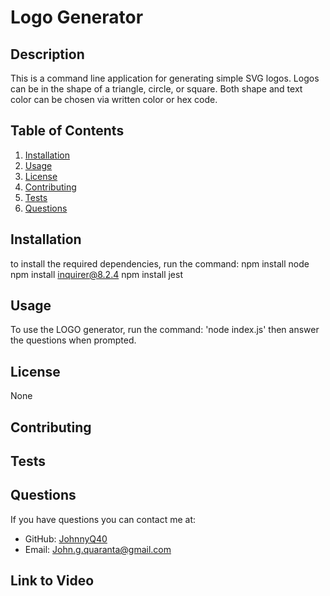 # Logo Generator

## Description

This is a command line application for generating simple SVG logos. Logos can be in the shape of a triangle, circle, or square. Both shape and text color can be chosen via written color or hex code.

## Table of Contents

1. [Installation](#installation)
2. [Usage](#usage)
3. [License](#license)
4. [Contributing](#contributing)
5. [Tests](#tests)
6. [Questions](#questions)
## Installation

to install the required dependencies, run the command: npm install node
npm install inquirer@8.2.4
npm install jest

## Usage
To use the LOGO generator, run the command: 'node index.js' then answer the questions when prompted.

## License
None

## Contributing


## Tests


## Questions

If you have questions you can contact me at:
- GitHub: [JohnnyQ40](https://github.com/JohnnyQ40)
- Email: John.g.quaranta@gmail.com

## Link to Video
